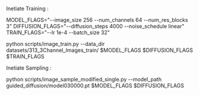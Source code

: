 


Inetiate Training :

MODEL_FLAGS="--image_size 256 --num_channels 64 --num_res_blocks 3"
DIFFUSION_FLAGS="--diffusion_steps 4000 --noise_schedule linear"
TRAIN_FLAGS="--lr 1e-4 --batch_size 32"

python scripts/image_train.py --data_dir datasets/313_3Channel_Images_train/ $MODEL_FLAGS $DIFFUSION_FLAGS $TRAIN_FLAGS


Inetiate Sampling :

python scripts/image_sample_modified_single.py --model_path guided_diffusion/model030000.pt $MODEL_FLAGS $DIFFUSION_FLAGS
